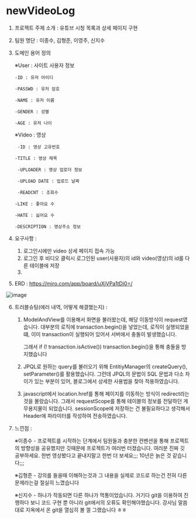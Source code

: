 # newVideoLog
1. 프로젝트 주제 소개
  : 유튜브 시청 목록과 상세 페이지 구현
  
  
  
2. 팀원 명단
  : 이종수, 김형준, 이영주, 신지수
  
  
  
3. 도메인 용어 정의

    ※User : 사이트 사용자 정보
  
       -ID : 유저 아이디

       -PASSWD : 유저 암호

       -NAME : 유저 이름
  
       -GENDER : 성별

       -AGE : 유저 나이
    


    ※Video : 영상
    
        -ID : 영상 고유번호

       -TITLE : 영상 제목
  
        -UPLOADER : 영상 업로더 정보

        -UPLOAD DATE : 업로드 날짜

        -READCNT : 조회수

       -LIKE : 좋아요 수

       -HATE : 싫어요 수

       -DESCRIPTION : 영상주소 정보
  
  
  
  
4. 요구사항 : 
    1) 로그인시에만 video 상세 페이지 접속 가능
    2) 로그인 후 비디오 클릭시 로그인된 user(사용자)의 id와 video(영상)의 id를 다른 테이블에 저장
    3) 




5. ERD : https://miro.com/app/board/uXjVPa1tDi0=/
 
 ![image](https://user-images.githubusercontent.com/108638803/188066829-f7f3851c-659a-4712-9f60-8cec5e0ce653.png)

 
 
6. 트러블슈팅(에러 내역, 어떻게 해결했는지) :

    1) ModelAndView를 이용해서 화면을 불러왔는데, 해당 이동방식이 request였습니다.
         대부분의 로직에 transaction.begin()을 넣었는데, 로직이 실행되었을 떄, 이미 transaction이 실행되어 있어서 서버에서 충돌이 발생했습니다.
      
         그래서 if (! transaction.isActive()) transaction.begin()을 통해 충돌을 방지했습니다
         
         
    2) JPQL로 원하는 query를 불러오기 위해 EntitiyManager의 createQuery(), setParameter()를 활용했습니다.
         그런데 JPQL의 문법이 SQL 문법과 다소 차이가 있는 부분이 있어, 블로그에서 상세한 사용법을 찾아 적용하였습니다.
         
         
    3) javascript에서 location.href를 통해 페이지를 이동하는 방식이 redirect라는 것을 몰랐습니다.
         그래서 requestScope를 통해 테이블의 정보를 전달하던 게 무용지물이 되었습니다.
         sessionScope에 저장하는 건 불필요하다고 생각해서 Header에 파라미터를 작성하여 전송하였습니다.



7. 느낀점 : 

    ※이종수 - 프로젝트를 시작하는 단계에서 팀원들과 충분한 컨벤션을 통해 프로젝트의 방향성을 공유했지만 깃때문에 프로젝트가 여러번 터졌습니다. 여러분 진짜 깃 공부하세요. 한번 영상봤다고 끝내지말고 한번 더 보세요;;; 10년은 늙은 것 같습니다;;;

    ※김형준 - 강의를 들을때 이해하는것과 그 내용을 실제로 코드로 하는건 전혀 다른 문제라는걸 절실히 느꼈습니다

    ※신지수 - 하나가 작동되면 다른 하나가 먹통이었습니다. 거기다 git을 이용하여 진행하다 보니 코드 구현 뿐 아니라 git에서의 오류도 확인해야했습니다. 강사님 말씀대로 지옥에서 온 git을 열심히 볼 껄 그랬습니다 ㅎㅎ
